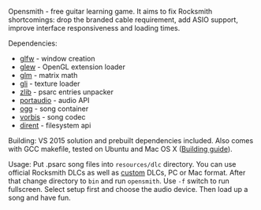 Opensmith - free guitar learning game.
It aims to fix Rocksmith shortcomings: drop the branded cable requirement, add ASIO support, improve interface responsiveness and loading times.

Dependencies:
* [glfw](https://github.com/glfw/glfw) - window creation
* [glew](https://github.com/nigels-com/glew) - OpenGL extension loader
* [glm](https://github.com/g-truc/glm) - matrix math
* [gli](https://github.com/g-truc/gli) - texture loader
* [zlib](http://www.zlib.net/) - psarc entries unpacker
* [portaudio](http://www.portaudio.com/) - audio API
* [ogg](https://xiph.org/ogg/) - song container
* [vorbis](https://xiph.org/vorbis/) - song codec
* [dirent](https://github.com/tronkko/dirent) - filesystem api

Building:
VS 2015 solution and prebuilt dependencies included.
Also comes with GCC makefile, tested on Ubuntu and Mac OS X ([Building guide](Install.md)).

Usage:
Put .psarc song files into `resources/dlc` directory. You can use official Rocksmith DLCs as well as [custom](https://github.com/rscustom/rocksmith-custom-song-toolkit) DLCs, PC or Mac format.
After that change directory to `bin` and run `opensmith`. Use `-f` switch to run fullscreen. Select setup first and choose the audio device. Then load up a song and have fun.